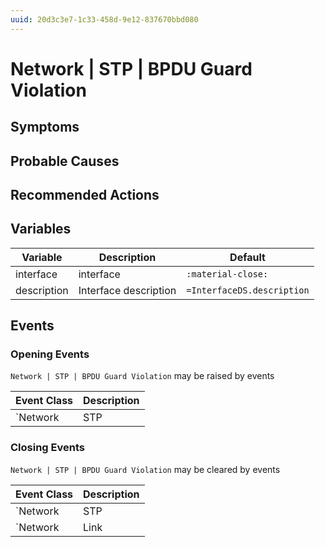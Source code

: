 ```yaml
---
uuid: 20d3c3e7-1c33-458d-9e12-837670bbd080
---
```

# Network | STP | BPDU Guard Violation

## Symptoms

## Probable Causes

## Recommended Actions

## Variables

Variable | Description | Default
--- | --- | ---
interface | interface | `:material-close:`
description | Interface description | `=InterfaceDS.description`

## Events

### Opening Events
`Network | STP | BPDU Guard Violation` may be raised by events

Event Class | Description
--- | ---
`Network | STP | BPDU Guard Violation` | dispose

### Closing Events
`Network | STP | BPDU Guard Violation` may be cleared by events

Event Class | Description
--- | ---
`Network | STP | BPDU Guard Recovery` | dispose
`Network | Link | Link Up` | Clear BPDU Guard Violation
